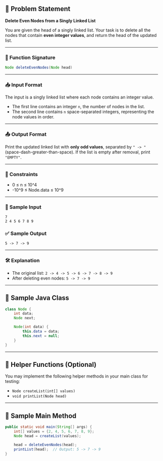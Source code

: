 ## 🧾 Problem Statement

**Delete Even Nodes from a Singly Linked List**

You are given the head of a singly linked list. Your task is to delete all the nodes that contain **even integer values**, and return the head of the updated list.

---

### 🧠 Function Signature

```java
Node deleteEvenNodes(Node head)
```

---

### 📥 Input Format

The input is a singly linked list where each node contains an integer value.

- The first line contains an integer `n`, the number of nodes in the list.
- The second line contains `n` space-separated integers, representing the node values in order.

---

### 📤 Output Format

Print the updated linked list with **only odd values**, separated by `" -> "` (space-dash-greater-than-space). If the list is empty after removal, print `"EMPTY"`.

---

### 📌 Constraints

- 0 ≤ n ≤ 10^4  
- -10^9 ≤ Node.data ≤ 10^9

---

### 🧪 Sample Input

```
7
2 4 5 6 7 8 9
```

### ✅ Sample Output

```
5 -> 7 -> 9
```

---

### 🛠 Explanation

- The original list: `2 -> 4 -> 5 -> 6 -> 7 -> 8 -> 9`
- After deleting even nodes: `5 -> 7 -> 9`

---

## 🧩 Sample Java Class

```java
class Node {
    int data;
    Node next;

    Node(int data) {
        this.data = data;
        this.next = null;
    }
}
```

---

## 🧰 Helper Functions (Optional)

You may implement the following helper methods in your main class for testing:

- `Node createList(int[] values)`
- `void printList(Node head)`

---

## 🔁 Sample Main Method

```java
public static void main(String[] args) {
    int[] values = {2, 4, 5, 6, 7, 8, 9};
    Node head = createList(values);

    head = deleteEvenNodes(head);
    printList(head);  // Output: 5 -> 7 -> 9
}
```
